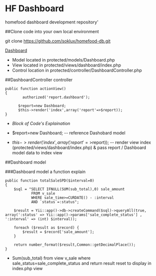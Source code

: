 # HF Dashboard
homefood dashboard development repository'

##Clone code into your own local environment

git clone https://github.com/soklux/homefood-db.git

[Dashboard](https://drive.google.com/file/d/1CJJIr3jFr08udAC40NWvzNR3bMvBRd3k/view?usp=sharing)

* Model located in protected/models/Dashboard.php
* View located in protected/views/dashboard/index.php
* Control location in protected/controller/DashboardController.php

##DashboardController controller

```
public function actionView()
{        
	    authorized('report.dashboard');
      
      $report=new Dashboard;
      $this->render('index',array('report'=>$report));
}
```

* *Block of Code's Explaination*
* $report=new Dashboard; -- reference Dashobard model

* $this->render('index',array('report'=>$report)); -- render view index (protected/views/dashboard/index.php) & pass report / Dashboard model data to index view

##Dashboard model

###Dashboard model a function explain

```
public function totalSaleSPD($interval=0)
{
    $sql = "SELECT IFNULL(SUM(sub_total),0) sale_amount
            FROM v_sale
            WHERE sale_time>=CURDATE() - :interval
            AND `status`=:status";

    $result = Yii::app()->db->createCommand($sql)->queryAll(true, array(':status' => Yii::app()->params['sale_complete_status'] ,  ':interval' => (int) $interval));

    foreach ($result as $record) {
        $result = $record['sale_amount'];
    }

    return number_format($result,Common::getDecimalPlace());
}
```

* Sum(sub_total) from view v_sale where sale_status=sale_complete_status and return result reset to display in index.php view
